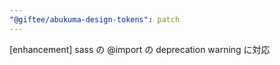 ```yaml
---
"@giftee/abukuma-design-tokens": patch
---
```


[enhancement] sass の @import の deprecation warning に対応
